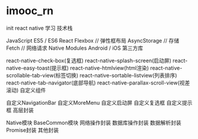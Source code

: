 # imooc_rn
init
react native 学习
技术栈

JavaScript
ES5 / ES6
React
Flexbox // 弹性框布局
AsyncStorage // 存储
Fetch // 网络请求
Native Modules
Android / iOS
第三方库

react-native-check-box(复选框)
react-native-splash-screen(启动屏)
react-native-easy-toast(提示框)
react-native-htmlview(html渲染)
react-native-scrollable-tab-view(标签切换)
react-native-sortable-listview(列表排序)
react-native-tab-navigator(底部导航)
react-native-parallax-scroll-view(视差滚动)
自定义组件

自定义NavigationBar
自定义MoreMenu
自定义启动屏
自定义复选框
自定义提示框
高层封装

Native模块
BaseCommon模块
网络操作封装
数据库操作封装
数据解析封装
Promise封装
其他封装
